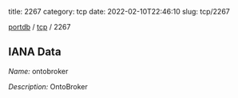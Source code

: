 title: 2267
category: tcp
date: 2022-02-10T22:46:10
slug: tcp/2267

[portdb](/) / [tcp](/category/tcp.html) / 2267


## IANA Data

_Name:_ ontobroker

_Description:_ OntoBroker

